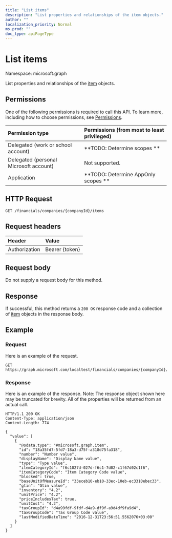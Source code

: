 ```yaml
---
title: "List items"
description: "List properties and relationships of the item objects."
author: ""
localization_priority: Normal
ms.prod: ""
doc_type: apiPageType
---
```


# List items

Namespace: microsoft.graph

List properties and relationships of the [item](../resources/item.md) objects.

## Permissions
One of the following permissions is required to call this API. To learn more, including how to choose permissions, see [Permissions](/concepts/permissions-reference.md).

|Permission type|Permissions (from most to least privileged)|
|:---|:---|
|Delegated (work or school account)|**TODO: Determine scopes **|
|Delegated (personal Microsoft account)|Not supported.|
|Application|**TODO: Determine AppOnly scopes **|

## HTTP Request
<!-- {
  "blockType": "ignored"
}
-->
``` http
GET /financials/companies/{companyId}/items
```

## Request headers
|Header|Value|
|:---|:---|
|Authorization|Bearer {token}|

## Request body
Do not supply a request body for this method.

## Response
If successful, this method returns a `200 OK` response code and a collection of [item](../resources/item.md) objects in the response body.

## Example

### Request
Here is an example of the request.
<!-- {
  "blockType": "request",
  "name": "get_item"
}
-->
``` http
GET https://graph.microsoft.com/localtest/financials/companies/{companyId}/items
```

### Response
Here is an example of the response. Note: The response object shown here may be truncated for brevity. All of the properties will be returned from an actual call.
<!-- {
  "blockType": "response",
  "truncated": true,
  "@odata.type": "collection(microsoft.graph.item)"
}
-->
``` http
HTTP/1.1 200 OK
Content-Type: application/json
Content-Length: 774

{
  "value": [
    {
      "@odata.type": "#microsoft.graph.item",
      "id": "18a35fd7-5fd7-18a3-d75f-a318d75fa318",
      "number": "Number value",
      "displayName": "Display Name value",
      "type": "Type value",
      "itemCategoryId": "f6c1027d-027d-f6c1-7d02-c1f67d02c1f6",
      "itemCategoryCode": "Item Category Code value",
      "blocked": true,
      "baseUnitOfMeasureId": "33eceb10-eb10-33ec-10eb-ec3310ebec33",
      "gtin": "Gtin value",
      "inventory": "4.2",
      "unitPrice": "4.2",
      "priceIncludesTax": true,
      "unitCost": "4.2",
      "taxGroupId": "d4a99fdf-9fdf-d4a9-df9f-a9d4df9fa9d4",
      "taxGroupCode": "Tax Group Code value",
      "lastModifiedDateTime": "2016-12-31T23:56:51.5562076+03:00"
    }
  ]
}
```

